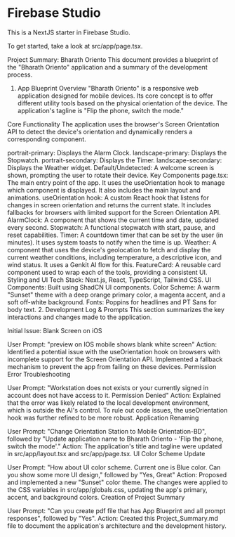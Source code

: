 # Firebase Studio

This is a NextJS starter in Firebase Studio.

To get started, take a look at src/app/page.tsx.

Project Summary: Bharath Oriento
This document provides a blueprint of the "Bharath Oriento" application and a summary of the development process.

1. App Blueprint
Overview
"Bharath Oriento" is a responsive web application designed for mobile devices. Its core concept is to offer different utility tools based on the physical orientation of the device. The application's tagline is "Flip the phone, switch the mode."

Core Functionality
The application uses the browser's Screen Orientation API to detect the device's orientation and dynamically renders a corresponding component.

portrait-primary: Displays the Alarm Clock.
landscape-primary: Displays the Stopwatch.
portrait-secondary: Displays the Timer.
landscape-secondary: Displays the Weather widget.
Default/Undetected: A welcome screen is shown, prompting the user to rotate their device.
Key Components
page.tsx: The main entry point of the app. It uses the useOrientation hook to manage which component is displayed. It also includes the main layout and animations.
useOrientation hook: A custom React hook that listens for changes in screen orientation and returns the current state. It includes fallbacks for browsers with limited support for the Screen Orientation API.
AlarmClock: A component that shows the current time and date, updated every second.
Stopwatch: A functional stopwatch with start, pause, and reset capabilities.
Timer: A countdown timer that can be set by the user (in minutes). It uses system toasts to notify when the time is up.
Weather: A component that uses the device's geolocation to fetch and display the current weather conditions, including temperature, a descriptive icon, and wind status. It uses a Genkit AI flow for this.
FeatureCard: A reusable card component used to wrap each of the tools, providing a consistent UI.
Styling and UI
Tech Stack: Next.js, React, TypeScript, Tailwind CSS.
UI Components: Built using ShadCN UI components.
Color Scheme: A warm "Sunset" theme with a deep orange primary color, a magenta accent, and a soft off-white background.
Fonts: Poppins for headlines and PT Sans for body text.
2. Development Log & Prompts
This section summarizes the key interactions and changes made to the application.

Initial Issue: Blank Screen on iOS

User Prompt: "preview on IOS mobile shows blank white screen"
Action: Identified a potential issue with the useOrientation hook on browsers with incomplete support for the Screen Orientation API. Implemented a fallback mechanism to prevent the app from failing on these devices.
Permission Error Troubleshooting

User Prompt: "Workstation does not exists or your currently signed in account does not have access to it. Permission Denied"
Action: Explained that the error was likely related to the local development environment, which is outside the AI's control. To rule out code issues, the useOrientation hook was further refined to be more robust.
Application Renaming

User Prompt: "Change Orientation Station to Mobile Orientation-BD", followed by "Update application name to Bharath Oriento - 'Flip the phone, switch the mode'."
Action: The application's title and tagline were updated in src/app/layout.tsx and src/app/page.tsx.
UI Color Scheme Update

User Prompt: "How about UI color scheme. Current one is Blue color. Can you show some more UI design," followed by "Yes, Great"
Action: Proposed and implemented a new "Sunset" color theme. The changes were applied to the CSS variables in src/app/globals.css, updating the app's primary, accent, and background colors.
Creation of Project Summary

User Prompt: "Can you create pdf file that has App Blueprint and all prompt responses", followed by "Yes".
Action: Created this Project_Summary.md file to document the application's architecture and the development history.

